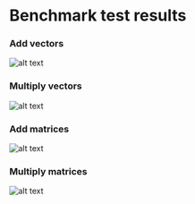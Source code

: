 # Benchmark test results

### Add vectors
![alt text](https://github.com/ansys/api-eigen-example/blob/main/benchmark/cpp/results/hist-add_vectors.svg?raw=true)

### Multiply vectors
![alt text](https://github.com/ansys/api-eigen-example/blob/main/benchmark/cpp/results/hist-multiply_vectors.svg?raw=true)

### Add matrices
![alt text](https://github.com/ansys/api-eigen-example/blob/main/benchmark/cpp/results/hist-add_matrices.svg?raw=true)

### Multiply matrices 
![alt text](https://github.com/ansys/api-eigen-example/blob/main/benchmark/cpp/results/hist-multiply_matrices.svg?raw=true)

